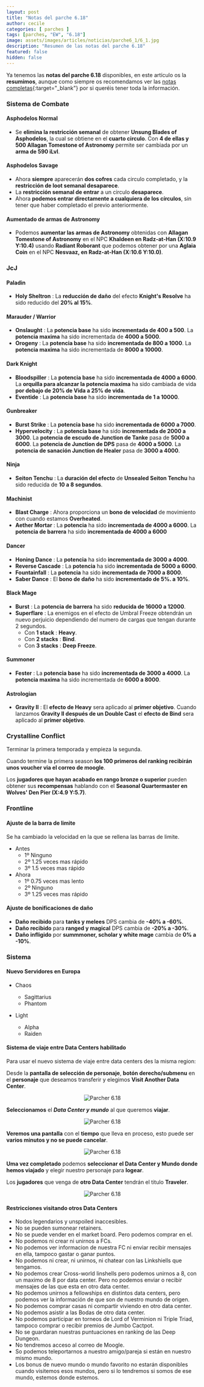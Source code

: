 ```yaml
---
layout: post
title: "Notas del parche 6.18"
author: cecile
categories: [ parches ]
tags: [parches, "EW", "6.18"]
image: assets/images/articles/noticias/parche6_1/6_1.jpg
description: "Resumen de las notas del parche 6.18"
featured: false
hidden: false
---
```


Ya tenemos las **notas del parche 6.18** disponibles, en este artículo os la **resumimos**, aunque como siempre os recomendamos ver las [notas completas](https://eu.finalfantasyxiv.com/lodestone/topics/detail/c9a406ea32e9be602e61a9e396b94ae0a5917aee){:target="_blank"} por si queréis tener toda la información.

### Sistema de Combate

#### Asphodelos Normal

- Se **elimina la restricción semanal** de obtener **Unsung Blades of Asphodelos**, la cual se obtiene en el **cuarto circulo**. Con **4 de ellas y 500 Allagan Tomestone of Astronomy** permite ser cambiada por un **arma de 590 iLvl**.

#### Asphodelos Savage

- Ahora **siempre** aparecerán **dos cofres** cada circulo completado, y la **restricción de loot semanal desaparece**.
- La **restricción semanal de entrar** a un circulo **desaparece**.
- Ahora **podemos entrar directamente a cualquiera de los círculos**, sin tener que haber completado el previo anteriormente.

#### Aumentado de armas de Astronomy

- Podemos **aumentar las armas de Astronomy** obtenidas con **Allagan Tomestone of Astronomy** en el NPC **Khaldeen en Radz-at-Han (X:10.9 Y:10.4)** usando **Radiant Roborant** que podemos obtener por una **Aglaia Coin** en el NPC **Nesvaaz, en Radz-at-Han (X:10.6 Y:10.0)**.

### JcJ

#### Paladin

- **Holy Sheltron** : La **reducción de daño** del efecto **Knight's Resolve**  ha sido reducido del **20% al 15%**. 

#### Marauder / Warrior

- **Onslaught** : La **potencia base** ha sido **incrementada de 400 a 500**. La **potencia maxima** ha sido incrementada de **4000 a 5000**.
- **Orogeny** : La **potencia base** ha sido **incrementada de 800 a 1000**. La **potencia maxima** ha sido incrementada de **8000 a 10000**.

#### Dark Knight

- **Bloodspiller** : La **potencia base** ha sido **incrementada de 4000 a 6000**. La **orquilla para alcanzar la potencia maxima** ha sido cambiada de vida **por debajo de 20% de Vida a 25% de vida**.
- **Eventide** : La **potencia base** ha sido **incrementada de 1 a 10000**. 

#### Gunbreaker

- **Burst Strike** : La **potencia base** ha sido **incrementada de 6000 a 7000**. 
- **Hypervelocity** : La **potencia base** ha sido **incrementada de 2000 a 3000**. La **potencia de escudo de Junction de Tanke** pasa de **5000 a 6000**. La **potencia de Junction de DPS** pasa de **4000 a 5000**. La **potencia de sanación Junction de Healer** pasa de **3000 a 4000**.

#### Ninja

- **Seiton Tenchu** : La **duración del efecto** de **Unsealed Seiton Tenchu** ha sido reducida de **10 a 8 segundos**.

#### Machinist

- **Blast Charge** : Ahora proporciona un **bono de velocidad** de movimiento con cuando estamos **Overheated**.
- **Aether Mortar** : La **potencia** ha sido **incrementada de 4000 a 6000**. La **potencia de barrera** ha sido **incrementada de 4000 a 6000**

#### Dancer

- **Honing Dance** : La **potencia** ha sido **incrementada de 3000 a 4000**.
- **Reverse Cascade** : La **potencia** ha sido **incrementada de 5000 a 6000**.
- **Fountainfall** : La **potencia** ha sido **incrementada de 7000 a 8000**.
- **Saber Dance** : El **bono de daño** ha sido **incrementado de 5%. a 10%**.

#### Black Mage

- **Burst** : La **potencia de barrera** ha sido **reducida de 16000 a 12000**.
- **Superflare** : La enemigos en el efecto de Umbral Freeze obtendrán un nuevo perjuicio dependiendo del numero de cargas que tengan durante 2 segundos.
    -  Con **1 stack** : **Heavy**.
    -  Con **2 stacks** : **Bind**.
    -  Con **3 stacks** : **Deep Freeze**.

#### Summoner

- **Fester** : La **potencia base** ha sido **incrementada de 3000 a 4000**. La **potencia maxima** ha sido incrementada de **6000 a 8000**.


#### Astrologian

- **Gravity II** : El **efecto de Heavy** sera aplicado al **primer objetivo**. Cuando lanzamos **Gravity II después de un Double Cast** el **efecto de Bind** sera aplicado al **primer objetivo**.

### Crystalline Conflict

Terminar la primera temporada y empieza la segunda.

Cuando termine la primera season **los 100 primeros del ranking recibirán unos voucher via el correo de moogle**.

Los **jugadores que hayan acabado en rango bronze o superior** pueden obtener sus **recompensas** hablando con el **Seasonal Quartermaster en Wolves' Den Pier (X:4.9 Y:5.7)**.

### Frontline

#### Ajuste de la barra de limite

Se ha cambiado la velocidad en la que se rellena las barras de limite.

- Antes
    - 1º Ninguno
    - 2º 1.25 veces mas rápido
    - 3º 1.5 veces mas rápido
- Ahora
    - 1º 0.75 veces mas lento
    - 2º Ninguno
    - 3º 1.25 veces mas rápido

#### Ajuste de bonificaciones de daño

- **Daño recibido** para **tanks y melees** DPS cambia de **-40% a -60%**.
- **Daño recibido** para **ranged y magical** DPS cambia de **-20% a -30%**.
- **Daño infligido** por **summmoner, scholar y white mage** cambia de **0% a -10%**.

### Sistema

#### Nuevo Servidores en Europa

- Chaos
    - Sagittarius
    - Phantom

- Light
    - Alpha
    - Raiden

#### Sistema de viaje entre Data Centers habilitado

Para usar el nuevo sistema de viaje entre data centers des la misma region:

Desde la **pantalla de selección de personaje**, **botón derecho/submenu** en el **personaje** que deseamos transferir y elegimos **Visit Another Data Center**.

 <p align="center">
    <img src="{{ site.baseurl }}/assets/images/articles/noticias/parche6_18/notas-6_18_1.png" alt="Parcher 6.18"/>
</p>

**Seleccionamos** el ***Data Center y mundo*** al que queremos **viajar**.

<p align="center">
    <img src="{{ site.baseurl }}/assets/images/articles/noticias/parche6_18/notas-6_18_2.png" alt="Parcher 6.18"/>
</p>

**Veremos una pantalla** con el **tiempo** que lleva en proceso, esto puede ser **varios minutos y no se puede cancelar**.

<p align="center">
    <img src="{{ site.baseurl }}/assets/images/articles/noticias/parche6_18/notas-6_18_3.png" alt="Parcher 6.18"/>
</p>


**Uma vez completado** podemos **seleccionar el Data Center y Mundo donde hemos viajado** y elegir nuestro personaje para **logear**.

Los **jugadores** que venga de **otro Data Center** tendrán el titulo **Traveler**.

<p align="center">
    <img src="{{ site.baseurl }}/assets/images/articles/noticias/parche6_18/notas-6_18_4.png" alt="Parcher 6.18"/>
</p>

#### Restricciones visitando otros Data Centers

- Nodos legendarios y unspoiled inaccesibles.
- No se pueden sumonear retainers.
- No se puede vender en el market board. Pero podemos comprar en el.
- No podemos ni crear ni unirnos a FCs.
- No podemos ver informacion de nuestra FC ni enviar recibir mensajes en ella, tampoco gastar o ganar puntos.
- No podemos ni crear, ni unirnos, ni chatear con las Linkshiells que tengamos.
- No podemos crear Cross-world linshells pero podemos unirnos a 8, con un maximo de 8 por data center. Pero no podemos enviar o recibir mensajes de las que esta en otro data center.
- No podemos unirnos a fellowships en distintos data centers, pero podemos ver la información de que son de nuestro mundo de origen.
- No podemos comprar casas ni compartir viviendo en otro data center.
- No podemos asistir a las Bodas de otro data center.
- No podemos participar en torneos de Lord of Verminion ni Triple Triad, tampoco comprar o recibir premios de Jumbo Cactpot.
- No se guardaran nuestras puntuaciones en ranking de las Deep Dungeon.
- No tendremos acceso al correo de Moogle.
- So podemos teleportarnos a nuestro amigo/pareja si están en nuestro mismo mundo.
- Los bonus de nuevo mundo o mundo favorito no estarán disponibles cuando visitemos esos mundos, pero si lo tendremos si somos de ese mundo, estemos donde estemos.
